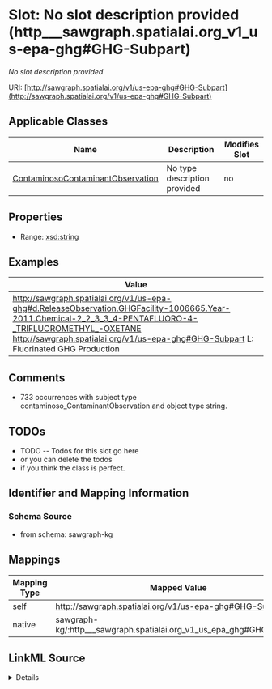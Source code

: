 

# Slot: No slot description provided (http___sawgraph.spatialai.org_v1_us-epa-ghg#GHG-Subpart)


_No slot description provided_





URI: [http://sawgraph.spatialai.org/v1/us-epa-ghg#GHG-Subpart](http://sawgraph.spatialai.org/v1/us-epa-ghg#GHG-Subpart)



<!-- no inheritance hierarchy -->





## Applicable Classes

| Name | Description | Modifies Slot |
| --- | --- | --- |
| [ContaminosoContaminantObservation](../classes/ContaminosoContaminantObservation.md) | No type description provided |  no  |







## Properties

* Range: [xsd:string](http://www.w3.org/2001/XMLSchema#string)






## Examples

| Value |
| --- |
| http://sawgraph.spatialai.org/v1/us-epa-ghg#d.ReleaseObservation.GHGFacility-1006665.Year-2011.Chemical-2_2_3_3_4-PENTAFLUORO-4-_TRIFLUOROMETHYL_-OXETANE http://sawgraph.spatialai.org/v1/us-epa-ghg#GHG-Subpart L: Fluorinated GHG Production |

## Comments

* 733 occurrences with subject type contaminoso_ContaminantObservation and object type string.

## TODOs

* TODO -- Todos for this slot go here
* or you can delete the todos
* if you think the class is perfect.

## Identifier and Mapping Information







### Schema Source


* from schema: sawgraph-kg




## Mappings

| Mapping Type | Mapped Value |
| ---  | ---  |
| self | http://sawgraph.spatialai.org/v1/us-epa-ghg#GHG-Subpart |
| native | sawgraph-kg/:http___sawgraph.spatialai.org_v1_us_epa_ghg#GHG_Subpart |




## LinkML Source

<details>
```yaml
name: http___sawgraph.spatialai.org_v1_us-epa-ghg#GHG-Subpart
description: No slot description provided
title: No slot description provided
todos:
- TODO -- Todos for this slot go here
- or you can delete the todos
- if you think the class is perfect.
comments:
- 733 occurrences with subject type contaminoso_ContaminantObservation and object
  type string.
examples:
- value: 'http://sawgraph.spatialai.org/v1/us-epa-ghg#d.ReleaseObservation.GHGFacility-1006665.Year-2011.Chemical-2_2_3_3_4-PENTAFLUORO-4-_TRIFLUOROMETHYL_-OXETANE
    http://sawgraph.spatialai.org/v1/us-epa-ghg#GHG-Subpart L: Fluorinated GHG Production'
from_schema: sawgraph-kg
rank: 1000
slot_uri: http://sawgraph.spatialai.org/v1/us-epa-ghg#GHG-Subpart
alias: http___sawgraph.spatialai.org_v1_us_epa_ghg#GHG_Subpart
domain_of:
- contaminoso_ContaminantObservation
range: string

```
</details>